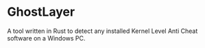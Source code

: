 # GhostLayer
A tool written in Rust to detect any installed Kernel Level Anti Cheat software on a Windows PC.

